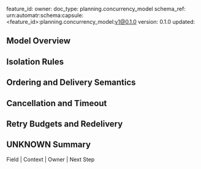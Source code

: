 feature_id: <feature-id>
owner: <team-or-person>
doc_type: planning.concurrency_model
schema_ref: urn:automatr:schema:capsule:<feature_id>:planning.concurrency_model:v1@0.1.0
version: 0.1.0
updated: <YYYY-MM-DD>

## Model Overview
<TBD>

## Isolation Rules
<TBD>

## Ordering and Delivery Semantics
<TBD>

## Cancellation and Timeout
<TBD>

## Retry Budgets and Redelivery
<TBD>

## UNKNOWN Summary
Field | Context | Owner | Next Step
